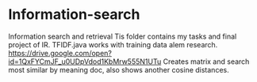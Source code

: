 # Information-search
Information search and retrieval
Tis folder contains my tasks and final project of IR.
TFIDF.java works with training data alem research.
https://drive.google.com/open?id=1QxFYCmJF_u0UDpVdod1KbMrw555N1UTu
Creates matrix and search most similar by meaning doc, also shows another cosine distances.
